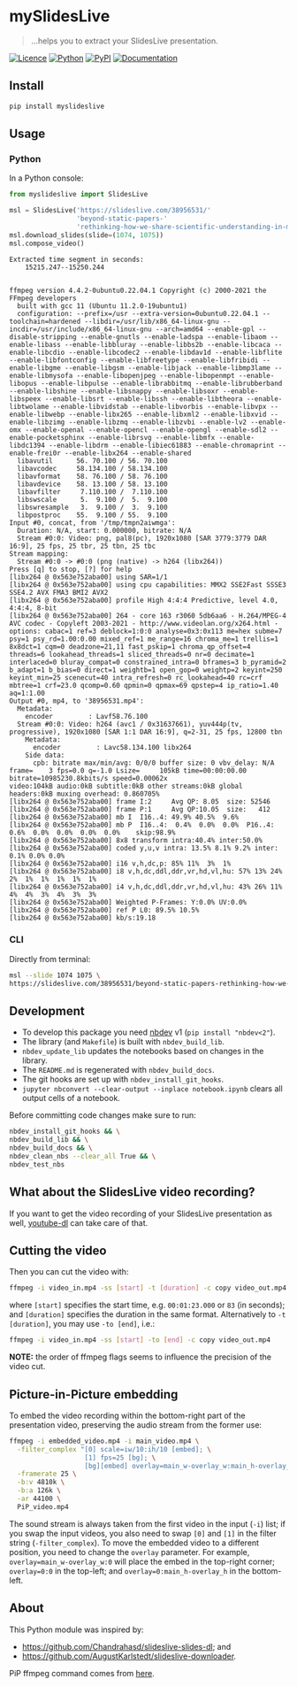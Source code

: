# mySlidesLive
> ...helps you to extract your SlidesLive presentation.


[![Licence][licence-badge]][licence-link]
[![Python][python-badge]][python-link]
[![PyPI][pypi-badge]][pypi-link]
[![Documentation][doc-badge]][doc-link]

[licence-badge]: https://img.shields.io/github/license/so-cool/myslideslive.svg
[licence-link]: https://github.com/so-cool/myslideslive/blob/master/LICENSE
[python-badge]: https://img.shields.io/badge/python-3.6-blue.svg
[python-link]: https://github.com/so-cool/myslideslive
[pypi-badge]: https://img.shields.io/pypi/v/myslideslive.svg
[pypi-link]: https://pypi.org/project/myslideslive
[doc-badge]: https://img.shields.io/badge/read-documentation-blue.svg
[doc-link]: https://so-cool.github.io/myslideslive

## Install

```bash
pip install myslideslive
```

## Usage

### Python

In a Python console:

```python
from myslideslive import SlidesLive

msl = SlidesLive('https://slideslive.com/38956531/'
                 'beyond-static-papers-'
                 'rethinking-how-we-share-scientific-understanding-in-ml')
msl.download_slides(slide=(1074, 1075))
msl.compose_video()
```

    
    
    
    Extracted time segment in seconds:
        15215.247--15250.244


    ffmpeg version 4.4.2-0ubuntu0.22.04.1 Copyright (c) 2000-2021 the FFmpeg developers
      built with gcc 11 (Ubuntu 11.2.0-19ubuntu1)
      configuration: --prefix=/usr --extra-version=0ubuntu0.22.04.1 --toolchain=hardened --libdir=/usr/lib/x86_64-linux-gnu --incdir=/usr/include/x86_64-linux-gnu --arch=amd64 --enable-gpl --disable-stripping --enable-gnutls --enable-ladspa --enable-libaom --enable-libass --enable-libbluray --enable-libbs2b --enable-libcaca --enable-libcdio --enable-libcodec2 --enable-libdav1d --enable-libflite --enable-libfontconfig --enable-libfreetype --enable-libfribidi --enable-libgme --enable-libgsm --enable-libjack --enable-libmp3lame --enable-libmysofa --enable-libopenjpeg --enable-libopenmpt --enable-libopus --enable-libpulse --enable-librabbitmq --enable-librubberband --enable-libshine --enable-libsnappy --enable-libsoxr --enable-libspeex --enable-libsrt --enable-libssh --enable-libtheora --enable-libtwolame --enable-libvidstab --enable-libvorbis --enable-libvpx --enable-libwebp --enable-libx265 --enable-libxml2 --enable-libxvid --enable-libzimg --enable-libzmq --enable-libzvbi --enable-lv2 --enable-omx --enable-openal --enable-opencl --enable-opengl --enable-sdl2 --enable-pocketsphinx --enable-librsvg --enable-libmfx --enable-libdc1394 --enable-libdrm --enable-libiec61883 --enable-chromaprint --enable-frei0r --enable-libx264 --enable-shared
      libavutil      56. 70.100 / 56. 70.100
      libavcodec     58.134.100 / 58.134.100
      libavformat    58. 76.100 / 58. 76.100
      libavdevice    58. 13.100 / 58. 13.100
      libavfilter     7.110.100 /  7.110.100
      libswscale      5.  9.100 /  5.  9.100
      libswresample   3.  9.100 /  3.  9.100
      libpostproc    55.  9.100 / 55.  9.100
    Input #0, concat, from '/tmp/tmpn2aiwmga':
      Duration: N/A, start: 0.000000, bitrate: N/A
      Stream #0:0: Video: png, pal8(pc), 1920x1080 [SAR 3779:3779 DAR 16:9], 25 fps, 25 tbr, 25 tbn, 25 tbc
    Stream mapping:
      Stream #0:0 -> #0:0 (png (native) -> h264 (libx264))
    Press [q] to stop, [?] for help
    [libx264 @ 0x563e752aba00] using SAR=1/1
    [libx264 @ 0x563e752aba00] using cpu capabilities: MMX2 SSE2Fast SSSE3 SSE4.2 AVX FMA3 BMI2 AVX2
    [libx264 @ 0x563e752aba00] profile High 4:4:4 Predictive, level 4.0, 4:4:4, 8-bit
    [libx264 @ 0x563e752aba00] 264 - core 163 r3060 5db6aa6 - H.264/MPEG-4 AVC codec - Copyleft 2003-2021 - http://www.videolan.org/x264.html - options: cabac=1 ref=3 deblock=1:0:0 analyse=0x3:0x113 me=hex subme=7 psy=1 psy_rd=1.00:0.00 mixed_ref=1 me_range=16 chroma_me=1 trellis=1 8x8dct=1 cqm=0 deadzone=21,11 fast_pskip=1 chroma_qp_offset=4 threads=6 lookahead_threads=1 sliced_threads=0 nr=0 decimate=1 interlaced=0 bluray_compat=0 constrained_intra=0 bframes=3 b_pyramid=2 b_adapt=1 b_bias=0 direct=1 weightb=1 open_gop=0 weightp=2 keyint=250 keyint_min=25 scenecut=40 intra_refresh=0 rc_lookahead=40 rc=crf mbtree=1 crf=23.0 qcomp=0.60 qpmin=0 qpmax=69 qpstep=4 ip_ratio=1.40 aq=1:1.00
    Output #0, mp4, to '38956531.mp4':
      Metadata:
        encoder         : Lavf58.76.100
      Stream #0:0: Video: h264 (avc1 / 0x31637661), yuv444p(tv, progressive), 1920x1080 [SAR 1:1 DAR 16:9], q=2-31, 25 fps, 12800 tbn
        Metadata:
          encoder         : Lavc58.134.100 libx264
        Side data:
          cpb: bitrate max/min/avg: 0/0/0 buffer size: 0 vbv_delay: N/A
    frame=    3 fps=0.0 q=-1.0 Lsize=     105kB time=00:00:00.00 bitrate=10985230.8kbits/s speed=0.00062x    
    video:104kB audio:0kB subtitle:0kB other streams:0kB global headers:0kB muxing overhead: 0.860705%
    [libx264 @ 0x563e752aba00] frame I:2     Avg QP: 8.05  size: 52546
    [libx264 @ 0x563e752aba00] frame P:1     Avg QP:10.05  size:   412
    [libx264 @ 0x563e752aba00] mb I  I16..4: 49.9% 40.5%  9.6%
    [libx264 @ 0x563e752aba00] mb P  I16..4:  0.4%  0.0%  0.0%  P16..4:  0.6%  0.0%  0.0%  0.0%  0.0%    skip:98.9%
    [libx264 @ 0x563e752aba00] 8x8 transform intra:40.4% inter:50.0%
    [libx264 @ 0x563e752aba00] coded y,u,v intra: 13.5% 8.1% 9.2% inter: 0.1% 0.0% 0.0%
    [libx264 @ 0x563e752aba00] i16 v,h,dc,p: 85% 11%  3%  1%
    [libx264 @ 0x563e752aba00] i8 v,h,dc,ddl,ddr,vr,hd,vl,hu: 57% 13% 24%  2%  1%  1%  1%  1%  1%
    [libx264 @ 0x563e752aba00] i4 v,h,dc,ddl,ddr,vr,hd,vl,hu: 43% 26% 11%  4%  4%  3%  4%  3%  3%
    [libx264 @ 0x563e752aba00] Weighted P-Frames: Y:0.0% UV:0.0%
    [libx264 @ 0x563e752aba00] ref P L0: 89.5% 10.5%
    [libx264 @ 0x563e752aba00] kb/s:19.18


### CLI

Directly from terminal:
```bash
msl --slide 1074 1075 \
https://slideslive.com/38956531/beyond-static-papers-rethinking-how-we-share-scientific-understanding-in-ml
```

## Development
- To develop this package you need [nbdev] v1 (`pip install "nbdev<2"`).
- The library (and `Makefile`) is built with `nbdev_build_lib`.
- `nbdev_update_lib` updates the notebooks based on changes in the library.
- The `README.md` is regenerated with `nbdev_build_docs`.
- The git hooks are set up with `nbdev_install_git_hooks`.
- `jupyter nbconvert --clear-output --inplace notebook.ipynb` clears all output cells of a notebook.

Before committing code changes make sure to run:
```bash
nbdev_install_git_hooks && \
nbdev_build_lib && \
nbdev_build_docs && \
nbdev_clean_nbs --clear_all True && \
nbdev_test_nbs
```

[nbdev]: https://nbdev.fast.ai/

## What about the SlidesLive video recording?
If you want to get the video recording of your SlidesLive presentation as well,
[youtube-dl] can take care of that.

## Cutting the video
Then you can cut the video with:
```bash
ffmpeg -i video_in.mp4 -ss [start] -t [duration] -c copy video_out.mp4
```
where `[start]` specifies the start time, e.g. `00:01:23.000` or `83` (in seconds);
and `[duration]` specifies the duration in the same format.
Alternatively to `-t [duration]`, you may use `-to [end]`, i.e.:
```bash
ffmpeg -i video_in.mp4 -ss [start] -to [end] -c copy video_out.mp4
```
**NOTE:** the order of ffmpeg flags seems to influence the precision of
the video cut.

## Picture-in-Picture embedding
To embed the video recording within the bottom-right part of the presentation video,
preserving the audio stream from the former use:
```bash
ffmpeg -i embedded_video.mp4 -i main_video.mp4 \
  -filter_complex "[0] scale=iw/10:ih/10 [embed]; \
                   [1] fps=25 [bg]; \
                   [bg][embed] overlay=main_w-overlay_w:main_h-overlay_h" \
  -framerate 25 \
  -b:v 4810k \
  -b:a 126k \
  -ar 44100 \
  PiP_video.mp4
```
The sound stream is always taken from the first video in the input (`-i`) list;
if you swap the input videos, you also need to swap `[0]` and `[1]` in
the filter string (`-filter_complex`).
To move the embedded video to a different position, you need to change
the `overlay` parameter.
For example, `overlay=main_w-overlay_w:0` will place the embed in
the top-right corner; `overlay=0:0` in the top-left; and
`overlay=0:main_h-overlay_h` in the bottom-left.

[youtube-dl]: https://github.com/ytdl-org/youtube-dl

## About

This Python module was inspired by:
* <https://github.com/Chandrahasd/slideslive-slides-dl>; and
* <https://github.com/AugustKarlstedt/slideslive-downloader>.

PiP ffmpeg command comes from [here](https://www.oodlestechnologies.com/blogs/PICTURE-IN-PICTURE-effect-using-FFMPEG/).
